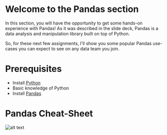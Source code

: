 # Welcome to the Pandas section

In this section, you will have the opportunity to get some hands-on experience with Pandas! As it was described in the slide deck, Pandas is a data analysis and manipulation library built on top of Python. 

So, for these next few assignments, I'll show you some popular Pandas use-cases you can expect to see on any data team you join.

# Prerequisites
- Install [Python](https://www.python.org/downloads/)
- Basic knowledge of Python
- Install [Pandas](https://pandas.pydata.org/docs/getting_started/install.html)

# Pandas Cheat-Sheet
![alt text](https://github.com/mturner49/data-engineering/blob/main/assignments/module_two/pandas/img/pandas-cheat-sheet-fixed.jpg?raw=true)



